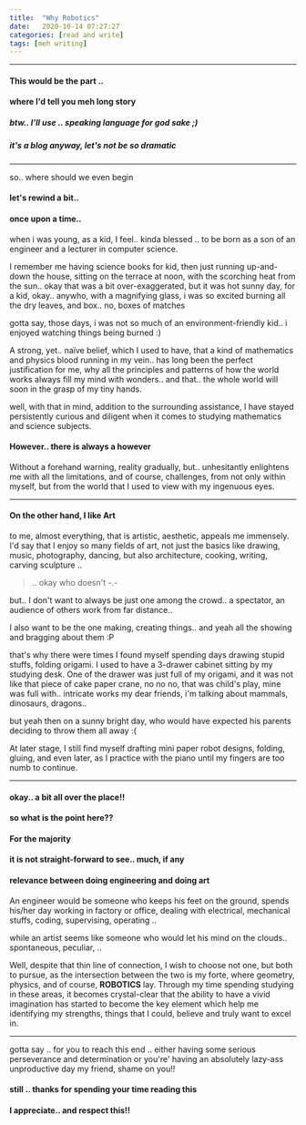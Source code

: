 ```yaml
---
title:  "Why Robotics"
date:   2020-10-14 07:27:27
categories: [read and write]
tags: [meh writing]
---
```

-------
#### This would be the part ..
#### where I'd tell you meh long story
##### btw.. I'll use .. speaking language for god sake ;)
##### it's a blog anyway, let's not be so dramatic
-------

so.. where should we even begin

#### let's rewind a bit..
#### once upon a time..
when i was young, as a kid, I feel.. kinda blessed .. to be born as a son of an engineer and a lecturer in computer science.

I remember me having science books for kid, then just running up-and-down the house, sitting on the terrace at noon, with the scorching heat from the sun.. okay that was a bit over-exaggerated, but it was hot sunny day, for a kid, okay.. anywho, with a magnifying glass, i was so excited burning all the dry leaves, and box.. no, boxes of matches

gotta say, those days, i was not so much of an environment-friendly kid.. i enjoyed watching things being burned :)

A strong, yet.. naïve belief, which I used to have, that a kind of mathematics and physics blood running in my vein.. has long been the perfect justification for me, why all the principles and patterns of how the world works always fill my mind with wonders.. and that.. the whole world will soon in the grasp of my tiny hands.

well, with that in mind, addition to the surrounding assistance, I have stayed persistently curious and diligent when it comes to studying mathematics and science subjects.

#### However.. there is always a however
Without a forehand warning, reality gradually, but.. unhesitantly  enlightens me with all the limitations, and of course, challenges, from not only within myself, but from the world that I used to view with my ingenuous eyes.

-------

#### On the other hand, I like Art
to  me, almost everything, that is artistic, aesthetic, appeals me immensely. I'd say that I enjoy so many fields of art, not just the basics like drawing, music, photography, dancing, but also architecture, cooking, writing, carving sculpture ..
> .. okay who doesn't  -.-

but.. I don't want to always be just one among the crowd.. a spectator, an audience of others work from far distance..

I also want to be the one making, creating things.. and yeah all the showing and bragging about them :P

that's why there were times I found myself spending days drawing stupid stuffs, folding origami. I used to have a 3-drawer cabinet sitting by my studying desk. One of the drawer was just full of my origami, and it was not like that piece of cake paper crane, no no no, that was child's play, mine was full with.. intricate works my dear friends, i'm talking about mammals, dinosaurs, dragons..

but yeah then on a sunny bright day, who would have expected his parents deciding to throw them all away :(

At later stage, I still find myself drafting mini paper robot designs, folding, gluing, and even later, as I practice with the piano until my fingers are too numb to continue.

------
#### okay.. a bit all over the place!!
#### so what is the point here??

#### For the majority
#### it is not straight-forward to see.. much, if any
#### relevance between doing engineering and doing art

An engineer would be someone who keeps his feet on the ground, spends his/her day working in factory or office, dealing with electrical, mechanical stuffs, coding, supervising, operating ..

while an artist seems like someone who would let his mind on the clouds.. spontaneous, peculiar, ..

Well, despite that thin line of connection, I wish to choose not one, but both to pursue, as the intersection between the two is my forte, where geometry, physics, and of course, **ROBOTICS** lay. Through my time spending studying in these areas, it becomes crystal-clear that the ability to have a vivid imagination has started to become the key element which help me identifying my strengths, things that I could, believe and truly want to excel in.

-------
gotta say .. for you to reach this end ..
either having some serious perseverance and determination
or you're' having an absolutely lazy-ass unproductive day my friend, shame on you!!
#### still .. thanks for spending your time reading this
#### I appreciate.. and respect this!!

